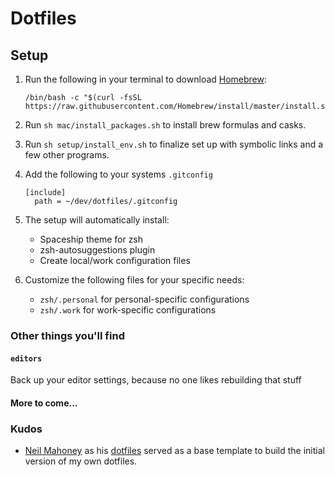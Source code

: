 # Dotfiles

## Setup
1. Run the following in your terminal to download [Homebrew](https://brew.sh/):
    ```
    /bin/bash -c "$(curl -fsSL https://raw.githubusercontent.com/Homebrew/install/master/install.sh)"
    ```
2. Run `sh mac/install_packages.sh` to install brew formulas and casks.
3. Run `sh setup/install_env.sh` to finalize set up with symbolic links and a few other programs.
4. Add the following to your systems `.gitconfig`
   ```
   [include]
     path = ~/dev/dotfiles/.gitconfig
   ```
5. The setup will automatically install:
   - Spaceship theme for zsh
   - zsh-autosuggestions plugin
   - Create local/work configuration files

6. Customize the following files for your specific needs:
   - `zsh/.personal` for personal-specific configurations
   - `zsh/.work` for work-specific configurations

### Other things you'll find
#### `editors`
Back up your editor settings, because no one likes rebuilding that stuff

#### More to come...

### Kudos
- [Neil Mahoney](https://github.com/nmahoney/dotfiles) as his [dotfiles](https://github.com/nmahoney/dotfiles) served as a base template to build the initial version of my own dotfiles.
